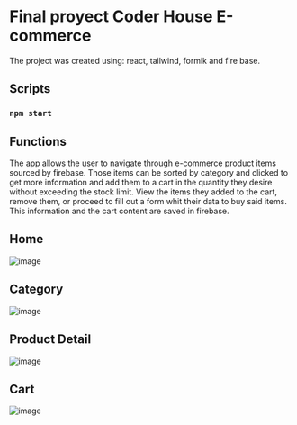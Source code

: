 # Final proyect Coder House E-commerce

The project was created using: react, tailwind, formik and fire base.

##  Scripts

### `npm start`


##  Functions

The app allows the user to navigate through e-commerce product items sourced by firebase. Those items can be sorted by category and clicked to get more information and add them to a cart in the quantity they desire without exceeding the stock limit. View the items they added to the cart, remove them, or proceed to fill out a form whit their data to buy said items. This information and the cart content are saved in firebase.


## Home
![image](https://user-images.githubusercontent.com/73831621/224222643-2037f999-0da0-4433-a291-e2c9ad837a6b.png)


## Category
![image](https://user-images.githubusercontent.com/73831621/224222744-5c961b40-b2fb-421c-b29a-253fbc705e6d.png)


## Product Detail
![image](https://user-images.githubusercontent.com/73831621/224222825-eb25472f-72cc-4a13-aec0-f6ee1f58f697.png)


## Cart
![image](https://user-images.githubusercontent.com/73831621/224222885-0937d441-40e8-4c57-bd95-4798848637ad.png)

